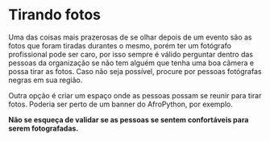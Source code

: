 # Tirando fotos

Uma das coisas mais prazerosas de se olhar depois de um evento são as fotos que foram tiradas durantes o mesmo, porém ter um fotógrafo profissional pode ser caro, por isso sempre é válido perguntar dentro das pessoas da organização se não tem alguém que tenha uma boa câmera e possa tirar as fotos. Caso não seja possível, procure por pessoas fotógrafas negras em sua região.

Outra opção é criar um espaço onde as pessoas possam se reunir para tirar fotos. Poderia ser perto de um banner do AfroPython, por exemplo.

**Não se esqueça de validar se as pessoas se sentem confortáveis para serem fotografadas.**

